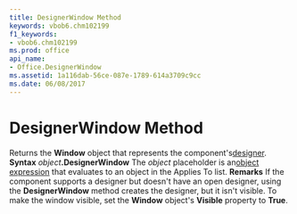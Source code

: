 ```yaml
---
title: DesignerWindow Method
keywords: vbob6.chm102199
f1_keywords:
- vbob6.chm102199
ms.prod: office
api_name:
- Office.DesignerWindow
ms.assetid: 1a116dab-56ce-087e-1789-614a3709c9cc
ms.date: 06/08/2017
---
```



# DesignerWindow Method



Returns the **Window** object that represents the component's[designer](vbe-glossary.md).
 **Syntax**
 _object_**.DesignerWindow**
The  _object_ placeholder is an[object expression](vbe-glossary.md) that evaluates to an object in the Applies To list.
 **Remarks**
If the component supports a designer but doesn't have an open designer, using the **DesignerWindow** method creates the designer, but it isn't visible. To make the window visible, set the **Window** object's **Visible** property to **True**.

